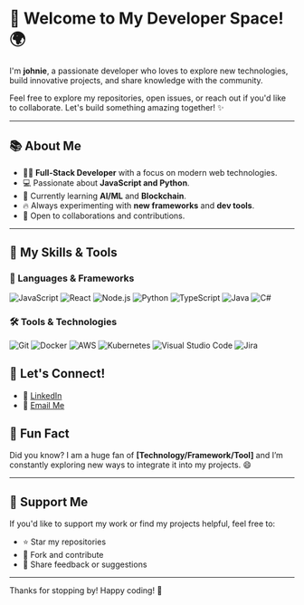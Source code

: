 # 🚀 Welcome to My Developer Space! 🌍

I'm **johnie**, a passionate developer who loves to explore new technologies, build innovative projects, and share knowledge with the community. 

Feel free to explore my repositories, open issues, or reach out if you'd like to collaborate. Let's build something amazing together! ✨

---

## 📚 About Me

- 🧑‍💻 **Full-Stack Developer** with a focus on modern web technologies.
- 💻 Passionate about **JavaScript and Python**.
- 🌱 Currently learning **AI/ML** and **Blockchain**.
- 🔥 Always experimenting with **new frameworks** and **dev tools**.
- 🤝 Open to collaborations and contributions.

---

## 💼 My Skills & Tools

### 🔧 Languages & Frameworks
![JavaScript](https://img.shields.io/badge/JavaScript-F7DF1E?logo=javascript&logoColor=black) 
![React](https://img.shields.io/badge/React-61DAFB?logo=react&logoColor=black)
![Node.js](https://img.shields.io/badge/Node.js-339933?logo=node.js&logoColor=white)
![Python](https://img.shields.io/badge/Python-3776AB?logo=python&logoColor=white)
![TypeScript](https://img.shields.io/badge/TypeScript-3178C6?logo=typescript&logoColor=white)
![Java](https://img.shields.io/badge/Java-007396?logo=java&logoColor=white)
![C#](https://img.shields.io/badge/C%23-239120?logo=csharp&logoColor=white)


### 🛠️ Tools & Technologies
![Git](https://img.shields.io/badge/Git-F05032?logo=git&logoColor=white) 
![Docker](https://img.shields.io/badge/Docker-2496ED?logo=docker&logoColor=white)
![AWS](https://img.shields.io/badge/AWS-232F3E?logo=amazon-aws&logoColor=white)
![Kubernetes](https://img.shields.io/badge/Kubernetes-326CE5?logo=kubernetes&logoColor=white)
![Visual Studio Code](https://img.shields.io/badge/Visual_Studio_Code-007ACC?logo=visualstudiocode&logoColor=white)
![Jira](https://img.shields.io/badge/Jira-0052CC?logo=jira&logoColor=white)




## 🤝 Let's Connect!

- 💼 [LinkedIn](https://www.linkedin.com/in/johny-santu-808140220?utm_source=share&utm_campaign=share_via&utm_content=profile&utm_medium=android_app/) 
- 📧 [Email Me](johnmuturi014@gmail.com)


## 🔮 Fun Fact

Did you know? I am a huge fan of **[Technology/Framework/Tool]** and I’m constantly exploring new ways to integrate it into my projects. 😄

---

## 👀 Support Me

If you'd like to support my work or find my projects helpful, feel free to:

- ⭐ Star my repositories
- 📝 Fork and contribute
- 💬 Share feedback or suggestions

---

Thanks for stopping by! Happy coding! 🚀

